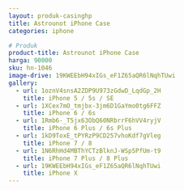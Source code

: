 ```yaml
---
layout: produk-casinghp
title: Astrounot iPhone Case
categories: iphone

# Produk
product-title: Astrounot iPhone Case
harga: 90000
sku: hn-1046
image-drive: 19KWEEbH94xIGs_eF1Z65aQR6lNqhTUwi
gallery:
  - url: 1oznV4snsA2ZDP9U973zGdwD_LqdGp_2H
    title: iPhone 5 / 5s / SE
  - url: 1XCex7mO_tmjbx-3jm6D1GaYmo0tg6FFZ
    title: iPhone 6 / 6s
  - url: 1Rmb6-_T5jx63ObQ60NRbrrF6hVV4ryjV
    title: iPhone 6 Plus / 6s Plus
  - url: 1kD9ToxE_tPYRzP9CD257vhoKdf7gVleg
    title: iPhone 7 / 8
  - url: 1N6RhHd4MBThYCTzBlknJ-WSp5PfUm-t9
    title: iPhone 7 Plus / 8 Plus
  - url: 19KWEEbH94xIGs_eF1Z65aQR6lNqhTUwi
    title: iPhone X
---
```

